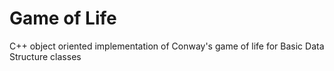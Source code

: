 # Game of Life

C++ object oriented implementation of Conway's game of life for Basic Data Structure classes

